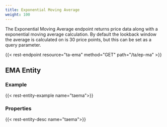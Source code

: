 ```yaml
---
title: Exponential Moving Average
weight: 100
---
```


The Exponential Moving Average endpoint returns price data along with a exponential moving average calculation. By default
the lookback window the average is calculated on is 30 price points, but this can be set as a query parameter.

{{< rest-endpoint resource="ta-ema" method="GET" path="/ta/ep-ma" >}}

## EMA Entity

### Example
{{< rest-entity-example name="taema">}}

### Properties
{{< rest-entity-desc name="taema">}}

